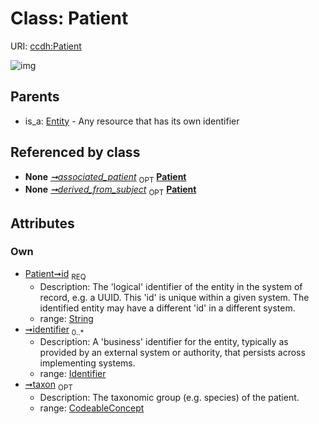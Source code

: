 
# Class: Patient




URI: [ccdh:Patient](https://example.org/ccdh/Patient)


![img](images/Patient.svg)

## Parents

 *  is_a: [Entity](Entity.md) - Any resource that has its own identifier

## Referenced by class

 *  **None** *[➞associated_patient](researchSubject__associated_patient.md)*  <sub>OPT</sub>  **[Patient](Patient.md)**
 *  **None** *[➞derived_from_subject](specimen__derived_from_subject.md)*  <sub>OPT</sub>  **[Patient](Patient.md)**

## Attributes


### Own

 * [Patient➞id](Patient_id.md)  <sub>REQ</sub>
     * Description: The 'logical' identifier of the entity in the system of record, e.g. a UUID.  This 'id' is unique within a given system. The identified entity may have a different 'id' in a different system.
     * range: [String](types/String.md)
 * [➞identifier](patient__identifier.md)  <sub>0..*</sub>
     * Description: A 'business' identifier for the entity, typically as provided by an external system or authority, that persists across implementing systems. 
     * range: [Identifier](Identifier.md)
 * [➞taxon](patient__taxon.md)  <sub>OPT</sub>
     * Description: The taxonomic group (e.g. species) of the patient.
     * range: [CodeableConcept](CodeableConcept.md)
